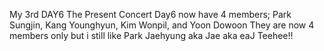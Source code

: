 My 3rd DAY6 The Present Concert
Day6 now have 4 members; Park Sungjin, Kang Younghyun, Kim Wonpil, and Yoon Dowoon
They are now 4 members only but i still like Park Jaehyung aka Jae aka eaJ
Teehee!!
